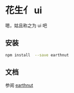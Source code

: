 # 花生亻 ui

嗯，姑且称之为 ui 吧

## 安装

```sh
npm install  --save earthnut
```

## 文档

参阅 [earthnut](https://earthnut.dev/)
